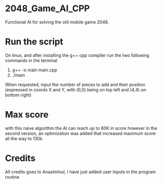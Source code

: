 # 2048_Game_AI_CPP
Functional AI for solving the old mobile game 2048. 

# Run the script
On linux, and after installing the g++ cpp compiler run the two following commands in the terminal

  1) g++ -o main main.cpp
  2) ./main

When requested, input the number of pieces to add and their position (expressed in coords X and Y, with (0,0) being on top left and (4,4) on bottom right)

# Max score
with this naive algorithm the AI can reach up to 80K in score
however in the second version, an optimization was added that increased maximum score all the way to 130k

# Credits
All credits goes to AnasImloul, I have just added user inputs in the program routine
